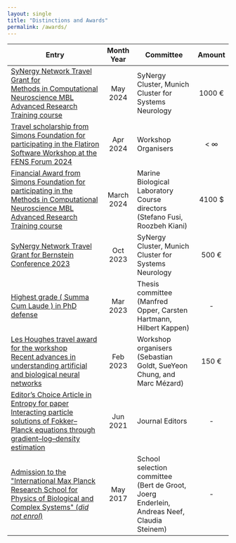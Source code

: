 ```yaml
---
layout: single
title: "Distinctions and Awards"
permalink: /awards/
---
```




| Entry            | Month Year   | Committee                                                    | Amount
| --------         | :------: | ------------------------------------------------------------ | :---------------:
| [SyNergy Network Travel Grant for <br> Methods in Computational Neuroscience MBL Advanced Research Training course](https://drive.google.com/file/d/1M3LaVJw7pqN28vGHsS0y7d13IfEekf4M/view)    | May 2024   | SyNergy Cluster, Munich Cluster for Systems Neurology | 1000 &euro;                          |
| [Travel scholarship from Simons Foundation for participating in the Flatiron Software Workshop at the FENS Forum 2024](https://drive.google.com/file/d/1CL-1XL_L4okfUa58vqIFynyE3At1pWFf/view)    | Apr 2024   | Workshop Organisers  | < &infin; |
| [Financial Award from Simons Foundation for participating in the Methods in Computational Neuroscience MBL Advanced Research Training course](https://drive.google.com/file/d/1XnMx5rvTG0RoqLd3Frx26LopWxtIpo_N/view?usp=share_link) | March 2024   | Marine Biological Laboratory Course directors <br> (Stefano Fusi, Roozbeh Kiani)   | 4100 $
| [SyNergy Network Travel Grant for Bernstein Conference 2023](https://drive.google.com/file/d/1xPq3eNug3B7SPDJ8nGWa-07fSZa3CmzT/view)    | Oct 2023   | SyNergy Cluster, Munich Cluster for Systems Neurology  |  500 &euro;     |           
| [Highest grade ( Summa Cum Laude ) in PhD defense](/files/Gutachten_Maoutsa.pdf)    | Mar 2023   | Thesis committee <br> (Manfred Opper, Carsten Hartmann, Hilbert Kappen)  | -    |           
| [Les Houghes travel award for the workshop <br> Recent advances in understanding artificial and biological neural networks](https://drive.google.com/file/d/1RV2sSsR2bhuCcycxglGJIv32tXpGkK4E/view)    | Feb 2023   | Workshop organisers <br> (Sebastian Goldt, SueYeon Chung, and Marc Mézard)  |  150 &euro;     |           
| [Editor’s Choice Article in Entropy for paper Interacting particle solutions of Fokker–Planck equations through gradient–log–density estimation](https://drive.google.com/file/d/1RV2sSsR2bhuCcycxglGJIv32tXpGkK4E/view)    | Jun 2021   | Journal Editors  |  -     |       
| [Admission to the "International Max Planck Research School for Physics of Biological and Complex Systems" (_did not enrol_)](https://drive.google.com/file/d/1l5_VFxd24YDj9azy8-SYhWurGlEVQZ2S/view)    | May 2017   | School selection committee <br> (Bert de Groot, Joerg Enderlein, Andreas Neef, Claudia Steinem)  |  -     |           
